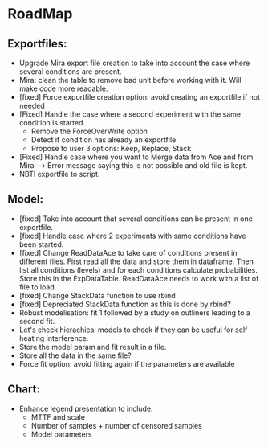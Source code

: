 # RoadMap

## Exportfiles:
- Upgrade Mira export file creation to take into account the case where several conditions are present.
- Mira: clean the table to remove bad unit before working with it. Will make code more readable.
- [fixed] Force exportfile creation option: avoid creating an exportfile if not needed
- [Fixed] Handle the case where a second experiment with the same condition is started.
  - Remove the ForceOverWrite option
  - Detect if condition has already an exportfile
  - Propose to user 3 options: Keep, Replace, Stack
- [Fixed] Handle case where you want to Merge data from Ace and from Mira --> Error message saying this is not possible and old file is kept.
- NBTI exportfile to script.

## Model:
- [fixed] Take into account that several conditions can be present in one exportfile.
- [fixed] Handle case where 2 experiments with same conditions have been started.
- [fixed] Change ReadDataAce to take care of conditions present in different files. First read all the data and store them in dataframe. Then list all conditions (levels) and for each conditions calculate probabilities. Store this in the ExpDataTable. ReadDataAce needs to work with a list of file to load.
- [fixed] Change StackData function to use rbind
- [fixed] Depreciated StackData function as this is done by rbind?
- Robust modelisation: fit 1 followed by a study on outliners leading to a second fit.
- Let's check hierachical models to check if they can be useful for self heating interference.
- Store the model param and fit result in a file.
- Store all the data in the same file?
- Force fit option: avoid fitting again if the parameters are available

## Chart:
- Enhance legend presentation to include:
  - MTTF and scale
  - Number of samples + number of censored samples
  - Model parameters
